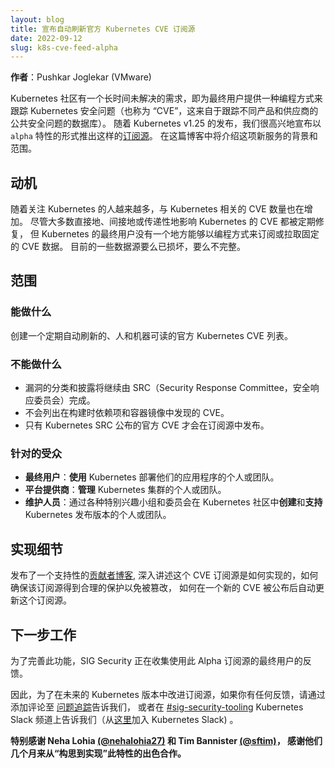 ```yaml
---
layout: blog 
title: 宣布自动刷新官方 Kubernetes CVE 订阅源
date: 2022-09-12 
slug: k8s-cve-feed-alpha
---
```


**作者**：Pushkar Joglekar (VMware)

Kubernetes 社区有一个长时间未解决的需求，即为最终用户提供一种编程方式来跟踪
Kubernetes 安全问题（也称为 “CVE”，这来自于跟踪不同产品和供应商的公共安全问题的数据库）。
随着 Kubernetes v1.25 的发布，我们很高兴地宣布以 `alpha`
特性的形式推出这样的[订阅源](/zh-cn/docs/reference/issues-security/official-cve-feed/)。
在这篇博客中将介绍这项新服务的背景和范围。

## 动机

随着关注 Kubernetes 的人越来越多，与 Kubernetes 相关的 CVE 数量也在增加。
尽管大多数直接地、间接地或传递性地影响 Kubernetes 的 CVE 都被定期修复，
但 Kubernetes 的最终用户没有一个地方能够以编程方式来订阅或拉取固定的 CVE 数据。
目前的一些数据源要么已损坏，要么不完整。

## 范围

### 能做什么

创建一个定期自动刷新的、人和机器可读的官方 Kubernetes CVE 列表。

### 不能做什么

* 漏洞的分类和披露将继续由 SRC（Security Response Committee，安全响应委员会）完成。
* 不会列出在构建时依赖项和容器镜像中发现的 CVE。
* 只有 Kubernetes SRC 公布的官方 CVE 才会在订阅源中发布。

### 针对的受众

* **最终用户**：**使用** Kubernetes 部署他们的应用程序的个人或团队。
* **平台提供商**：**管理** Kubernetes 集群的个人或团队。
* **维护人员**：通过各种特别兴趣小组和委员会在 Kubernetes 社区中**创建**和**支持** Kubernetes
  发布版本的个人或团队。

## 实现细节

发布了一个支持性的[贡献者博客](https://kubernetes.dev/blog/2022/09/12/k8s-cve-feed-alpha/),
深入讲述这个 CVE 订阅源是如何实现的，如何确保该订阅源得到合理的保护以免被篡改，
如何在一个新的 CVE 被公布后自动更新这个订阅源。

## 下一步工作

为了完善此功能，SIG Security 正在收集使用此 Alpha 订阅源的最终用户的反馈。

因此，为了在未来的 Kubernetes 版本中改进订阅源，如果你有任何反馈，请通过添加评论至
[问题追踪](https://github.com/kubernetes/sig-security/issues/1)告诉我们，
或者在 [#sig-security-tooling](https://kubernetes.slack.com/archives/C01CUSVMHPY)
Kubernetes Slack 频道上告诉我们（从[这里](https://slack.k8s.io)加入 Kubernetes Slack) 。

**特别感谢 Neha Lohia
[(@nehalohia27)](https://github.com/nehalohia27)
和 Tim Bannister [(@sftim)](https://github.com/sftim)，
感谢他们几个月来从“构思到实现”此特性的出色合作。**
